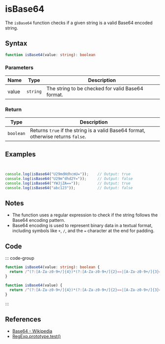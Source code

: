 # isBase64

The `isBase64` function checks if a given string is a valid Base64 encoded string.

## Syntax

```typescript
function isBase64(value: string): boolean
```

### Parameters

| Name | Type     | Description                                      |
|------|----------|--------------------------------------------------|
| value  | `string` | The string to be checked for valid Base64 format. |

### Return

| Type     | Description                                      |
|----------|--------------------------------------------------|
| `boolean` | Returns `true` if the string is a valid Base64 format, otherwise returns `false`. |

## Examples

```typescript


console.log(isBase64("U29mdHdhcmU="));    // Output: true
console.log(isBase64("U29m^dhd2Y="));     // Output: false
console.log(isBase64("YWJjZA=="));        // Output: true
console.log(isBase64("abc123"));          // Output: false
```

## Notes

- The function uses a regular expression to check if the string follows the Base64 encoding pattern.
- Base64 encoding is used to represent binary data in a textual format, including symbols like `+`, `/`, and the `=` character at the end for padding.

## Code

::: code-group
```typescript
function isBase64(value: string): boolean {
  return /^(?:[A-Za-z0-9+/]{4})*(?:[A-Za-z0-9+/]{2}==|[A-Za-z0-9+/]{3}=)?$/.test(value);
}
```

```javascript
function isBase64(value) {
  return /^(?:[A-Za-z0-9+/]{4})*(?:[A-Za-z0-9+/]{2}==|[A-Za-z0-9+/]{3}=)?$/.test(value);
}
```
:::

## References

- [Base64 - Wikipedia](https://en.wikipedia.org/wiki/Base64)
- [RegExp.prototype.test()](https://developer.mozilla.org/en-US/docs/Web/JavaScript/Reference/Global_Objects/RegExp/test)